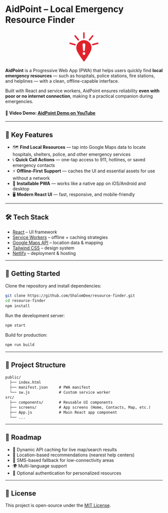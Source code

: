 # AidPoint – Local Emergency Resource Finder

<p align="center">
  <img src="public/logo.png" alt="AidPoint Logo" width="100"/>
</p>

**AidPoint** is a Progressive Web App (PWA) that helps users quickly find **local emergency resources** — such as hospitals, police stations, fire stations, and helplines — with a clean, offline-capable interface.

Built with React and service workers, AidPoint ensures reliability **even with poor or no internet connection**, making it a practical companion during emergencies.

#### 🎥 Video Demo: [AidPoint Demo on YouTube](https://youtu.be/Xt07w23A_9g)

---

## 🌟 Key Features

* 🗺️ **Find Local Resources** — tap into Google Maps data to locate hospitals, shelters, police, and other emergency services
* 📞 **Quick Call Actions** — one-tap access to 911, hotlines, or saved emergency contacts
* ⚡ **Offline-First Support** — caches the UI and essential assets for use without a network
* 📱 **Installable PWA** — works like a native app on iOS/Android and desktop
* 🖥️ **Modern React UI** — fast, responsive, and mobile-friendly

---

## 🛠️ Tech Stack

* [React](https://reactjs.org/) – UI framework
* [Service Workers](https://developer.mozilla.org/en-US/docs/Web/API/Service_Worker_API) – offline + caching strategies
* [Google Maps API](https://developers.google.com/maps) – location data & mapping
* [Tailwind CSS](https://tailwindcss.com/) – design system
* [Netlify](https://netlify.com) – deployment & hosting

---

## 🚀 Getting Started

Clone the repository and install dependencies:

```bash
git clone https://github.com/ShalomDee/resource-finder.git
cd resource-finder
npm install
```

Run the development server:

```bash
npm start
```

Build for production:

```bash
npm run build
```

---

## 📂 Project Structure

```
public/
  ├── index.html
  ├── manifest.json     # PWA manifest
  └── sw.js             # Custom service worker
src/
  ├── components/       # Reusable UI components
  ├── screens/          # App screens (Home, Contacts, Map, etc.)
  ├── App.js            # Main React app component
  └── ...
```

---

## 🔮 Roadmap

* 🔄 Dynamic API caching for live map/search results
* 🧭 Location-based recommendations (nearest help centers)
* 📲 SMS-based fallback for low-connectivity areas
* 🌍 Multi-language support
* 🔐 Optional authentication for personalized resources

---

## 📄 License

This project is open-source under the [MIT License](LICENSE).
